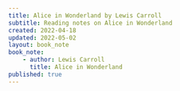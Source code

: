 ```yaml
---
title: Alice in Wonderland by Lewis Carroll
subtitle: Reading notes on Alice in Wonderland
created: 2022-04-18
updated: 2022-05-02
layout: book_note
book_note:
    - author: Lewis Carroll
      title: Alice in Wonderland
published: true
---
```

